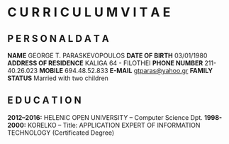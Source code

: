 # C U R R I C U L U M   V I T A E
## P E R S O N A L   D A T A
**NAME**                    GEORGE T. PARASKEVOPOULOS
**DATE OF BIRTH**           03/01/1980
**ADDRESS OF RESIDENCE**		KALIGA 64 - FILOTHEI
**PHONE NUMBER**        		211-40.26.023
**MOBILE**              		694.48.52.833
**E-MAIL**              		gtparas@yahoo.gr
**FAMILY STATUS**       		Married with two children
## E D U C A T I O N
**2012–2016:** HELENIC OPEN UNIVERSITY – Computer Science Dpt.
**1998-2000:** KORELKO – Title: APPLICATION EXPERT OF INFORMATION TECHNOLOGY (Certificated Degree)
